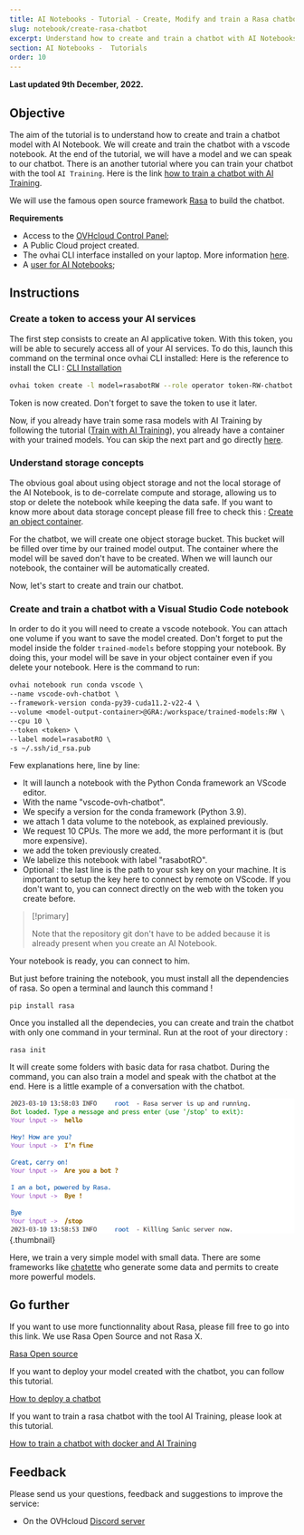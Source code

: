 ```yaml
---
title: AI Notebooks - Tutorial - Create, Modify and train a Rasa chatbot
slug: notebook/create-rasa-chatbot
excerpt: Understand how to create and train a chatbot with AI Notebooks.
section: AI Notebooks -  Tutorials
order: 10
---
```


**Last updated 9th December, 2022.**

## Objective

The aim of the tutorial is to understand how to create and train a chatbot model with AI Notebook. We will create and train the chatbot with a vscode notebook. At the end of the tutorial, we will have a model and we can speak to our chatbot. There is an another tutorial where you can train your chatbot with the tool `AI Training`. Here is the link [how to train a chatbot with AI Training](https://docs.ovh.com/gb/en/publiccloud/ai/).

We will use the famous open source framework [Rasa](https://rasa.community/) to build the chatbot. 


**Requirements**

- Access to the [OVHcloud Control Panel](https://www.ovh.com/auth/?action=gotomanager&from=https://www.ovh.co.uk/&ovhSubsidiary=GB);
- A Public Cloud project created.
- The ovhai CLI interface installed on your laptop. More information [here](https://docs.ovh.com/gb/en/publiccloud/ai/cli/install-client/).
- A [user for AI Notebooks](https://docs.ovh.com/gb/en/publiccloud/ai/users/);

## Instructions

### Create a token to access your AI services

The first step consists to create an AI applicative token. With this token, you will be able to securely access all of your AI services. 
To do this, launch this command on the terminal once ovhai CLI installed:
Here is the reference to install the CLI : [CLI Installation](https://docs.ovh.com/gb/en/publiccloud/ai/cli/install-client/)

``` bash
ovhai token create -l model=rasabotRW --role operator token-RW-chatbot
```

Token is now created. Don't forget to save the token to use it later.

Now, if you already have train some rasa models with AI Training by following the tutorial ([Train with AI Training](https://docs.ovh.com/gb/en/publiccloud/ai/)), you already have a container with your trained models. You can skip the next part and go directly [here](#Create-and-train-a-chatbot-with-a-visual-studio-code-notebook).

### Understand storage concepts

The obvious goal about using object storage and not the local storage of the AI Notebook, is to de-correlate compute and storage, allowing us to stop or delete the notebook while keeping the data safe.
If you want to know more about data storage concept please fill free to check this : [Create an object container](https://docs.ovh.com/gb/en/storage/object-storage/pcs/create-container/). 

For the chatbot, we will create one object storage bucket. This bucket will be filled over time by our trained model output. The container where the model will be saved don't have to be created. When we will launch our notebook, the container will be automatically created. 

Now, let's start to create and train our chatbot.

### Create and train a chatbot with a Visual Studio Code notebook

 In order to do it you will need to create a vscode notebook. You can attach one volume if you want to save the model created. 
Don't forget to put the model inside the folder `trained-models` before stopping your notebook. By doing this, your model will be save in your object container even if you delete your notebook. Here is the command to run: 


``` console
ovhai notebook run conda vscode \
--name vscode-ovh-chatbot \
--framework-version conda-py39-cuda11.2-v22-4 \
--volume <model-output-container>@GRA:/workspace/trained-models:RW \
--cpu 10 \
--token <token> \
--label model=rasabotRO \
-s ~/.ssh/id_rsa.pub
```

Few explanations here, line by line:
- It will launch a notebook with the Python Conda framework an VScode editor.
- With the name "vscode-ovh-chatbot".
- We specify a version for the conda framework (Python 3.9). 
- we attach 1 data volume to the notebook, as explained previously.
- We request 10 CPUs. The more we add, the more performant it is (but more expensive).
- we add the token previously created.
- We labelize this notebook with label "rasabotRO".
- Optional : the last line is the path to your ssh key on your machine. It is important to setup the key here to connect by remote on VScode. If you don't want to, you can connect directly on the web with the token you create before.

> [!primary]
>
> Note that the repository git don't have to be added because it is already present when you create an AI Notebook. 
>

Your notebook is ready, you can connect to him. 

But just before training the notebook, you must install all the dependencies of rasa. So open a terminal and launch this command !
```console 
pip install rasa
```

Once you installed all the dependecies, you can create and train the chatbot with only one command in your terminal. Run at the root of your directory :
```console
rasa init
```

It will create some folders with basic data for rasa chatbot. During the command, you can also train a model and speak with the chatbot at the end. Here is a little example of a conversation with the chatbot. 

![image](images/conversation.png){.thumbnail}

Here, we train a very simple model with small data. There are some frameworks like [chatette](https://github.com/SimGus/Chatette) who generate some data and permits to create more powerful models. 

## Go further

If you want to use more functionnality about Rasa, please fill free to go into this link. We use Rasa Open Source and not Rasa X. 

[Rasa Open source](https://rasa.com/docs/rasa/)

If you want to deploy your model created with the chatbot, you can follow this tutorial. 

[How to deploy a chatbot](https://docs.ovh.com/gb/en/publiccloud/ai/)

If you want to train a rasa chatbot with the tool AI Training, please look at this tutorial. 

[How to train a chatbot with docker and AI Training](https://docs.ovh.com/gb/en/publiccloud/ai/)

## Feedback

Please send us your questions, feedback and suggestions to improve the service:

- On the OVHcloud [Discord server](https://discord.com/invite/vXVurFfwe9)
